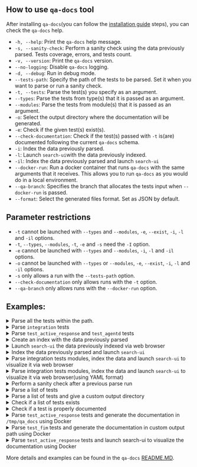## How to use `qa-docs` tool

After installing `qa-docs`(you can follow the [installation guide](https://github.com/wazuh/wazuh-qa/wiki/QADOCS-tool-installation-guide)  steps), you can check the `qa-docs` help.

- `-h, --help`: Print the `qa-docs` help message.
- `-s, --sanity-check`: Perform a sanity check using the data previously parsed. Tests coverage, errors, and tests count.
- `-v, --version`: Print the `qa-docs` version.
- `--no-logging`: Disable `qa-docs` logging.
- `-d, --debug`: Run in debug mode.
- `--tests-path`: Specify the path of the tests to be parsed. Set it when you want to parse or run a sanity check.
- `-t, --tests`: Parse the test(s) you specify as an argument.
- `--types`: Parse the tests from type(s) that it is passed as an argument.
- `--modules`: Parse the tests from module(s) that it is passed as an argument.
- `-o`: Select the output directory where the documentation will be generated.
- `-e`: Check if the given test(s) exist(s).
- `--check-documentation`: Check if the test(s) passed with `-t` is(are) documented following the current `qa-docs` schema.
- `-i`: Index the data previously parsed.
- `-l`: Launch `search-ui`with the data previously indexed.
- `-il`: Index the data previously parsed and launch `search-ui` 
- `--docker-run`: Run a docker container that runs `qa-docs` with the same arguments that it receives. This allows you to run `qa-docs` as you would do in a local environment.
- `--qa-branch`: Specifies the branch that allocates the tests input when `--docker-run` is passed.
- `--format`: Select the generated files format. Set as JSON by default.

## Parameter restrictions

- `-t` cannot be launched with `--types` and `--modules`, `-e`, `--exist`, `-i`, `-l` and `-il` options.
- `-t`, `--types`, `--modules`, `-t`, `-e` and `-s` need the `-I` option.
- `-e` cannot be launched with `--types` and `--modules`, `-i`, `-l` and `-il` options.
- `-o` cannot be launched with `--types` or `--modules`, `-e`, `--exist`, `-i`, `-l` and `-il` options.
- `-s` only allows a run with the `--tests-path` option.
- `--check-documentation` only allows runs with the `-t` option.
- `--qa-branch` only allows runs with the `--docker-run` option.

## Examples:


<details>
<summary>Parse all the tests within the path.</summary>

```bash
qa-docs --tests-path /path/to/tests/
```

</details>


<details>
<summary>Parse <code>integration</code> tests</summary>

```bash
qa-docs --tests-path /path/to/tests/ --types integration
```

</details>

<details>
<summary>Parse <code>test_active_response</code> and <code>test_agentd</code> tests</summary>

```bash
qa-docs --tests-path /path/to/tests/ --types integration --modules test_active_response test_agentd
```

</details>

<details>
<summary>Create an index with the data previously parsed</summary>

```bash
qa-docs -i index_name
```

</details>

<details>
<summary>Launch <code>search-ui</code> the data previously indexed via web browser</summary>

```bash
qa-docs -l index_name
```

</details>

<details>
<summary>Index the data previously parsed and launch <code>search-ui</code></summary>

```bash
qa-docs -il index_name
```

</details>

<details>
<summary>Parse integration tests modules, index the data and launch <code>search-ui</code> to visualize it via web browser</summary>

```bash
qa-docs --tests-path /path/to/tests/ --types integration --modules test_active_response test_agentd -il index_name
```

</details>

<details>
<summary>Parse integration tests modules, index the data and launch <code>search-ui</code> to visualize it via web browser(using YAML format)</summary>

```bash
qa-docs --tests-path /path/to/tests/ --types integration --modules test_active_response test_agentd -il index_name --format yaml
```

</details>

<details>
<summary>Perform a sanity check after a previous parse run</summary>

```bash
qa-docs --tests-path /path/to/tests/ -s
```

</details>

<details>
<summary>Parse a list of tests</summary>

```bash
qa-docs --tests-path /path/to/tests/ -t test_cache test_general_settings_enabled
```

</details>

<details>
<summary>Parse a list of tests and give a custom output directory</summary>

```bash
qa-docs --tests-path /path/to/tests/ -t test_cache test_general_settings_enabled -o /tmp
```

</details>

<details>
<summary>Check if a list of tests exists</summary>

```bash
qa-docs --tests-path /path/to/tests/ -e test_cache test_general_settings_enabled
```

</details>

<details>
<summary>Check if a test is properly documented</summary>

```bash
qa-docs --tests-path /path/to/tests/ -t test_day_wday --check-documentation
```

</details>

<details>
<summary>Parse <code>test_active_response</code> tests and generate the documentation in <code>/tmp/qa_docs</code> using Docker</summary>

```bash
qa-docs --docker-run --qa-branch 1796-migrate-doc-active-response --types integration --modules test_active_response
```

</details>

</details>

<details>
<summary>Parse <code>test_fim</code> tests and generate the documentation in custom output path using Docker</summary>

```bash
qa-docs --docker-run --qa-branch 1796-migrate-doc-active-response --types integration --modules test_fim -o /custom/path
```

</details>

<details>
<summary>Parse <code>test_active_response</code> tests and launch search-ui to visualize the documentation using Docker</summary>

```bash
qa-docs --docker-run --qa-branch 1796-migrate-doc-active-response --types integration --modules test_active_response -il qa-index
```

</details>

More details and examples can be found in the `qa-docs` [README.MD](https://github.com/wazuh/wazuh-qa/tree/1864-qa-docs-fixes/deps/wazuh_testing/wazuh_testing/qa_docs).
